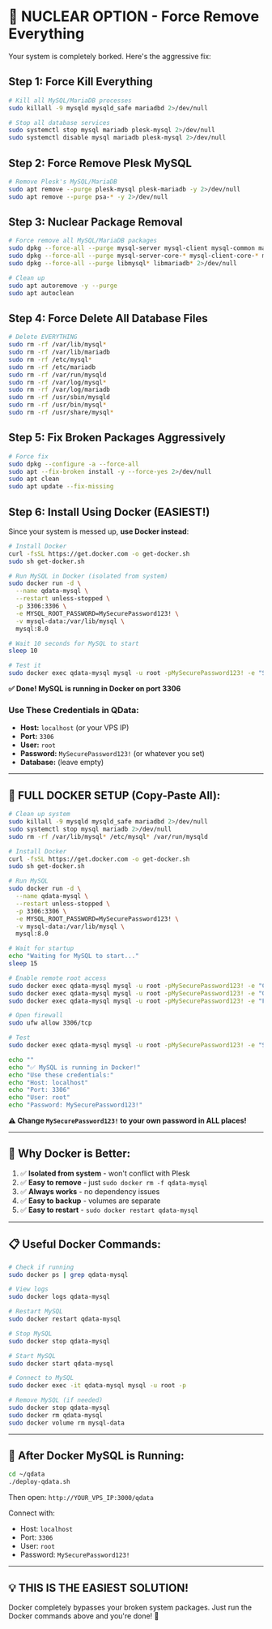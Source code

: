 # 🚨 NUCLEAR OPTION - Force Remove Everything

Your system is completely borked. Here's the aggressive fix:

## Step 1: Force Kill Everything

```bash
# Kill all MySQL/MariaDB processes
sudo killall -9 mysqld mysqld_safe mariadbd 2>/dev/null

# Stop all database services
sudo systemctl stop mysql mariadb plesk-mysql 2>/dev/null
sudo systemctl disable mysql mariadb plesk-mysql 2>/dev/null
```

## Step 2: Force Remove Plesk MySQL

```bash
# Remove Plesk's MySQL/MariaDB
sudo apt remove --purge plesk-mysql plesk-mariadb -y 2>/dev/null
sudo apt remove --purge psa-* -y 2>/dev/null
```

## Step 3: Nuclear Package Removal

```bash
# Force remove all MySQL/MariaDB packages
sudo dpkg --force-all --purge mysql-server mysql-client mysql-common mariadb-server mariadb-client 2>/dev/null
sudo dpkg --force-all --purge mysql-server-core-* mysql-client-core-* mariadb-server-* mariadb-client-* 2>/dev/null
sudo dpkg --force-all --purge libmysql* libmariadb* 2>/dev/null

# Clean up
sudo apt autoremove -y --purge
sudo apt autoclean
```

## Step 4: Force Delete All Database Files

```bash
# Delete EVERYTHING
sudo rm -rf /var/lib/mysql*
sudo rm -rf /var/lib/mariadb
sudo rm -rf /etc/mysql*
sudo rm -rf /etc/mariadb
sudo rm -rf /var/run/mysqld
sudo rm -rf /var/log/mysql*
sudo rm -rf /var/log/mariadb
sudo rm -rf /usr/sbin/mysqld
sudo rm -rf /usr/bin/mysql*
sudo rm -rf /usr/share/mysql*
```

## Step 5: Fix Broken Packages Aggressively

```bash
# Force fix
sudo dpkg --configure -a --force-all
sudo apt --fix-broken install -y --force-yes 2>/dev/null
sudo apt clean
sudo apt update --fix-missing
```

## Step 6: Install Using Docker (EASIEST!)

Since your system is messed up, **use Docker instead**:

```bash
# Install Docker
curl -fsSL https://get.docker.com -o get-docker.sh
sudo sh get-docker.sh

# Run MySQL in Docker (isolated from system)
sudo docker run -d \
  --name qdata-mysql \
  --restart unless-stopped \
  -p 3306:3306 \
  -e MYSQL_ROOT_PASSWORD=MySecurePassword123! \
  -v mysql-data:/var/lib/mysql \
  mysql:8.0

# Wait 10 seconds for MySQL to start
sleep 10

# Test it
sudo docker exec qdata-mysql mysql -u root -pMySecurePassword123! -e "SELECT 'MySQL is working!' as Status;"
```

**✅ Done! MySQL is running in Docker on port 3306**

### Use These Credentials in QData:
- **Host:** `localhost` (or your VPS IP)
- **Port:** `3306`
- **User:** `root`
- **Password:** `MySecurePassword123!` (or whatever you set)
- **Database:** (leave empty)

---

## 🎯 FULL DOCKER SETUP (Copy-Paste All):

```bash
# Clean up system
sudo killall -9 mysqld mysqld_safe mariadbd 2>/dev/null
sudo systemctl stop mysql mariadb 2>/dev/null
sudo rm -rf /var/lib/mysql* /etc/mysql* /var/run/mysqld

# Install Docker
curl -fsSL https://get.docker.com -o get-docker.sh
sudo sh get-docker.sh

# Run MySQL
sudo docker run -d \
  --name qdata-mysql \
  --restart unless-stopped \
  -p 3306:3306 \
  -e MYSQL_ROOT_PASSWORD=MySecurePassword123! \
  -v mysql-data:/var/lib/mysql \
  mysql:8.0

# Wait for startup
echo "Waiting for MySQL to start..."
sleep 15

# Enable remote root access
sudo docker exec qdata-mysql mysql -u root -pMySecurePassword123! -e "CREATE USER 'root'@'%' IDENTIFIED BY 'MySecurePassword123!';"
sudo docker exec qdata-mysql mysql -u root -pMySecurePassword123! -e "GRANT ALL PRIVILEGES ON *.* TO 'root'@'%' WITH GRANT OPTION;"
sudo docker exec qdata-mysql mysql -u root -pMySecurePassword123! -e "FLUSH PRIVILEGES;"

# Open firewall
sudo ufw allow 3306/tcp

# Test
sudo docker exec qdata-mysql mysql -u root -pMySecurePassword123! -e "SHOW DATABASES;"

echo ""
echo "✅ MySQL is running in Docker!"
echo "Use these credentials:"
echo "Host: localhost"
echo "Port: 3306"
echo "User: root"
echo "Password: MySecurePassword123!"
```

**⚠️ Change `MySecurePassword123!` to your own password in ALL places!**

---

## 🎉 Why Docker is Better:

1. ✅ **Isolated from system** - won't conflict with Plesk
2. ✅ **Easy to remove** - just `sudo docker rm -f qdata-mysql`
3. ✅ **Always works** - no dependency issues
4. ✅ **Easy to backup** - volumes are separate
5. ✅ **Easy to restart** - `sudo docker restart qdata-mysql`

---

## 📋 Useful Docker Commands:

```bash
# Check if running
sudo docker ps | grep qdata-mysql

# View logs
sudo docker logs qdata-mysql

# Restart MySQL
sudo docker restart qdata-mysql

# Stop MySQL
sudo docker stop qdata-mysql

# Start MySQL
sudo docker start qdata-mysql

# Connect to MySQL
sudo docker exec -it qdata-mysql mysql -u root -p

# Remove MySQL (if needed)
sudo docker stop qdata-mysql
sudo docker rm qdata-mysql
sudo docker volume rm mysql-data
```

---

## 🚀 After Docker MySQL is Running:

```bash
cd ~/qdata
./deploy-qdata.sh
```

Then open: `http://YOUR_VPS_IP:3000/qdata`

Connect with:
- Host: `localhost`
- Port: `3306`
- User: `root`
- Password: `MySecurePassword123!`

---

## 💡 THIS IS THE EASIEST SOLUTION!

Docker completely bypasses your broken system packages. Just run the Docker commands above and you're done! 🎉
